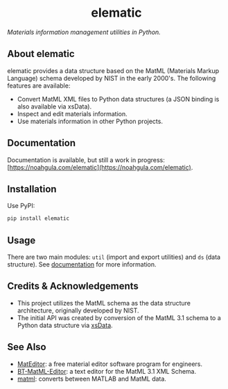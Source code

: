 <h1><center>elematic</center></h1>

*Materials information management utilities in Python.*

## About elematic
elematic provides a data structure based on the MatML (Materials Markup Language) schema developed by NIST in the early 2000's. The following features are available:

- Convert MatML XML files to Python data structures (a JSON binding is also available via xsData).
- Inspect and edit materials information.
- Use materials information in other Python projects.

## Documentation
Documentation is available, but still a work in progress: [https://noahgula.com/elematic](https://noahgula.com/elematic).

## Installation
Use PyPI:
```sh
pip install elematic
```

## Usage
There are two main modules: `util` (import and export utilities) and `ds` (data structure). See [documentation](https://noahgula.com/elematic) for more information.

## Credits & Acknowledgements
- This project utilizes the MatML schema as the data structure architecture, originally developed by NIST.
- The initial API was created by conversion of the MatML 3.1 schema to a Python data structure via [xsData](https://xsdata.readthedocs.io/en/latest/).

## See Also
- [MatEditor](https://docs.welsim.com/mateditor/mateditor_overview/): a free material editor software program for engineers.
- [BT-MatML-Editor](https://github.com/P-McG/BT-MatML-Editor): a text editor for the MatML 3.1 XML Schema.
- [matml](https://www.mathworks.com/matlabcentral/fileexchange/19686-matml): converts between MATLAB and MatML data.
